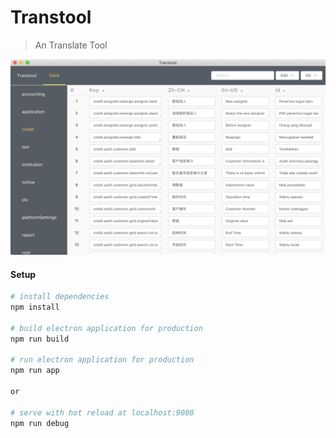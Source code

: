 # Transtool

> An Translate Tool

![DEMO](https://github.com/oct16/transtool/blob/master/demo.png)

####  Setup

``` bash
# install dependencies
npm install

# build electron application for production
npm run build

# run electron application for production
npm run app

or

# serve with hot reload at localhost:9080
npm run debug
```
